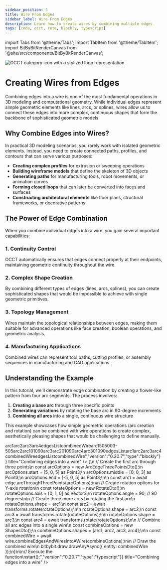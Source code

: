 ```yaml
---
sidebar_position: 5
title: Wire From Edges
sidebar_label: Wire From Edges
description: Learn how to create wires by combining multiple edges
tags: [code, occt, rete, blockly, typescript]
---
```


import Tabs from '@theme/Tabs';
import TabItem from '@theme/TabItem';
import BitByBitRenderCanvas from '@site/src/components/BitByBitRenderCanvas';

<img 
  class="category-icon-small" 
  src="https://s.bitbybit.dev/assets/icons/white/occt-icon.svg" 
  alt="OCCT category icon with a stylized logo representation" 
  title="OCCT category icon" />

# Creating Wires from Edges

Combining edges into a wire is one of the most fundamental operations in 3D modeling and computational geometry. While individual edges represent simple geometric elements like lines, arcs, or splines, wires allow us to connect these edges into more complex, continuous shapes that form the backbone of sophisticated geometric models.

## Why Combine Edges into Wires?

In practical 3D modeling scenarios, you rarely work with isolated geometric elements. Instead, you need to create connected paths, profiles, and contours that can serve various purposes:

- **Creating complex profiles** for extrusion or sweeping operations
- **Building wireframe models** that define the skeleton of 3D objects
- **Generating paths** for manufacturing tools, robot movements, or animation curves
- **Forming closed loops** that can later be converted into faces and surfaces
- **Constructing architectural elements** like floor plans, structural frameworks, or decorative patterns

## The Power of Edge Combination

When you combine individual edges into a wire, you gain several important capabilities:

### 1. **Continuity Control**
OCCT automatically ensures that edges connect properly at their endpoints, maintaining geometric continuity throughout the wire.

### 2. **Complex Shape Creation**
By combining different types of edges (lines, arcs, splines), you can create sophisticated shapes that would be impossible to achieve with single geometric primitives.

### 3. **Topology Management**
Wires maintain the topological relationships between edges, making them suitable for advanced operations like face creation, boolean operations, and geometric analysis.

### 4. **Manufacturing Applications**
Combined wires can represent tool paths, cutting profiles, or assembly sequences in manufacturing and CAD applications.

## Understanding the Example

In this tutorial, we'll demonstrate edge combination by creating a flower-like pattern from four arc segments. The process involves:

1. **Creating a base arc** through three specific points
2. **Generating variations** by rotating the base arc in 90-degree increments
3. **Combining all arcs** into a single, continuous wire structure

This example showcases how simple geometric operations (arc creation and rotation) can be combined with wire operations to create complex, aesthetically pleasing shapes that would be challenging to define manually.

<Tabs groupId="combine-edges-into-wire">
<TabItem value="rete" label="Rete">
    <BitByBitRenderCanvas
    requireManualStart={true}
    script={{"script":"{\"id\":\"rete-v2-json\",\"nodes\":{\"d3eae5ce6dc65c7d\":{\"id\":\"d3eae5ce6dc65c7d\",\"name\":\"bitbybit.occt.shapes.edge.arcThroughThreePoints\",\"customName\":\"arc through three points\",\"async\":true,\"drawable\":true,\"data\":{\"genericNodeData\":{\"hide\":true,\"oneOnOne\":false,\"flatten\":0,\"forceExecution\":false},\"start\":[0,0,0],\"middle\":[0,1,0],\"end\":[0,0,1]},\"inputs\":{\"start\":{\"connections\":[{\"node\":\"b0c0c10ad0f0b376\",\"output\":\"result\",\"data\":{}}]},\"middle\":{\"connections\":[{\"node\":\"b0f0ab88ce56530b\",\"output\":\"result\",\"data\":{}}]},\"end\":{\"connections\":[{\"node\":\"eb556be1eebab3e1\",\"output\":\"result\",\"data\":{}}]}},\"position\":[534.1448402109038,379.3579836100596]},\"b0c0c10ad0f0b376\":{\"id\":\"b0c0c10ad0f0b376\",\"name\":\"bitbybit.vector.vectorXYZ\",\"customName\":\"vector xyz\",\"async\":false,\"drawable\":true,\"data\":{\"genericNodeData\":{\"hide\":true,\"oneOnOne\":false,\"flatten\":0,\"forceExecution\":false},\"x\":5,\"y\":0,\"z\":5},\"inputs\":{},\"position\":[94.57403303556532,90.44351868458702]},\"b0f0ab88ce56530b\":{\"id\":\"b0f0ab88ce56530b\",\"name\":\"bitbybit.vector.vectorXYZ\",\"customName\":\"vector xyz\",\"async\":false,\"drawable\":true,\"data\":{\"genericNodeData\":{\"hide\":true,\"oneOnOne\":false,\"flatten\":0,\"forceExecution\":false},\"x\":0,\"y\":0,\"z\":3},\"inputs\":{},\"position\":[89.45148079042713,428.0205711278293]},\"eb556be1eebab3e1\":{\"id\":\"eb556be1eebab3e1\",\"name\":\"bitbybit.vector.vectorXYZ\",\"customName\":\"vector xyz\",\"async\":false,\"drawable\":true,\"data\":{\"genericNodeData\":{\"hide\":true,\"oneOnOne\":false,\"flatten\":0,\"forceExecution\":false},\"x\":-5,\"y\":0,\"z\":5},\"inputs\":{},\"position\":[96.3359847306213,789.091745319537]},\"813ef50a24796266\":{\"id\":\"813ef50a24796266\",\"name\":\"bitbybit.occt.transforms.rotate\",\"customName\":\"rotate\",\"async\":true,\"drawable\":true,\"data\":{\"genericNodeData\":{\"hide\":true,\"oneOnOne\":false,\"flatten\":0,\"forceExecution\":false},\"axis\":[0,0,1],\"angle\":90},\"inputs\":{\"shape\":{\"connections\":[{\"node\":\"d3eae5ce6dc65c7d\",\"output\":\"result\",\"data\":{}}]},\"axis\":{\"connections\":[{\"node\":\"639ad3b9d7d8fb96\",\"output\":\"result\",\"data\":{}}]}},\"position\":[979.2191844359841,528.0582678468946]},\"639ad3b9d7d8fb96\":{\"id\":\"639ad3b9d7d8fb96\",\"name\":\"bitbybit.vector.vectorXYZ\",\"customName\":\"vector xyz\",\"async\":false,\"drawable\":true,\"data\":{\"genericNodeData\":{\"hide\":true,\"oneOnOne\":false,\"flatten\":0,\"forceExecution\":false},\"x\":0,\"y\":1,\"z\":0},\"inputs\":{},\"position\":[544.652073196799,1052.9517323029297]},\"83256d1d59d91e85\":{\"id\":\"83256d1d59d91e85\",\"name\":\"bitbybit.occt.transforms.rotate\",\"customName\":\"rotate\",\"async\":true,\"drawable\":true,\"data\":{\"genericNodeData\":{\"hide\":true,\"oneOnOne\":false,\"flatten\":0,\"forceExecution\":false},\"axis\":[0,0,1],\"angle\":90},\"inputs\":{\"shape\":{\"connections\":[{\"node\":\"813ef50a24796266\",\"output\":\"result\",\"data\":{}}]},\"axis\":{\"connections\":[{\"node\":\"639ad3b9d7d8fb96\",\"output\":\"result\",\"data\":{}}]}},\"position\":[1396.0370000621306,710.2873028136673]},\"46a4c9a430a67a38\":{\"id\":\"46a4c9a430a67a38\",\"name\":\"bitbybit.occt.transforms.rotate\",\"customName\":\"rotate\",\"async\":true,\"drawable\":true,\"data\":{\"genericNodeData\":{\"hide\":true,\"oneOnOne\":false,\"flatten\":0,\"forceExecution\":false},\"axis\":[0,0,1],\"angle\":90},\"inputs\":{\"shape\":{\"connections\":[{\"node\":\"83256d1d59d91e85\",\"output\":\"result\",\"data\":{}}]},\"axis\":{\"connections\":[{\"node\":\"639ad3b9d7d8fb96\",\"output\":\"result\",\"data\":{}}]}},\"position\":[1779.8751584275665,993.0350632431747]},\"d9118ec2955d5d74\":{\"id\":\"d9118ec2955d5d74\",\"name\":\"bitbybit.lists.createList\",\"customName\":\"create list\",\"data\":{},\"inputs\":{\"listElements\":{\"connections\":[{\"node\":\"d3eae5ce6dc65c7d\",\"output\":\"result\",\"data\":{}},{\"node\":\"813ef50a24796266\",\"output\":\"result\",\"data\":{}},{\"node\":\"83256d1d59d91e85\",\"output\":\"result\",\"data\":{}},{\"node\":\"46a4c9a430a67a38\",\"output\":\"result\",\"data\":{}}]}},\"position\":[2251.1631148261968,392.62231116107625]},\"4aa103865a33f040\":{\"id\":\"4aa103865a33f040\",\"name\":\"bitbybit.occt.shapes.wire.combineEdgesAndWiresIntoAWire\",\"customName\":\"combine edges and wires into a wire\",\"async\":true,\"drawable\":true,\"data\":{\"genericNodeData\":{\"hide\":false,\"oneOnOne\":false,\"flatten\":0,\"forceExecution\":false}},\"inputs\":{\"shapes\":{\"connections\":[{\"node\":\"d9118ec2955d5d74\",\"output\":\"list\",\"data\":{}}]}},\"position\":[2635.0126636293408,351.4568381003743]}}}","version":"0.20.7","type":"rete"}}
    title="Combining edges into a wire"
    />
</TabItem>
<TabItem value="blockly" label="Blockly">
  <BitByBitRenderCanvas
    requireManualStart={true}
    script={{"script":"<xml xmlns=\"https://developers.google.com/blockly/xml\"><variables><variable id=\"arc1\">arc1</variable><variable id=\"arc2\">arc2</variable><variable id=\"arc3\">arc3</variable><variable id=\"arc4\">arc4</variable><variable id=\"edgesList\">edgesList</variable><variable id=\"combinedWire\">combinedWire</variable></variables><block type=\"variables_set\" id=\"create_arc1\" x=\"50\" y=\"50\"><field name=\"VAR\" id=\"arc1\">arc1</field><value name=\"VALUE\"><block type=\"bitbybit.occt.shapes.edge.arcThroughThreePoints\" id=\"arc_through_three_points\"><value name=\"Start\"><block type=\"bitbybit.point.pointXYZ\" id=\"arc_start\"><value name=\"X\"><block type=\"math_number\" id=\"start_x\"><field name=\"NUM\">5</field></block></value><value name=\"Y\"><block type=\"math_number\" id=\"start_y\"><field name=\"NUM\">0</field></block></value><value name=\"Z\"><block type=\"math_number\" id=\"start_z\"><field name=\"NUM\">5</field></block></value></block></value><value name=\"Middle\"><block type=\"bitbybit.point.pointXYZ\" id=\"arc_middle\"><value name=\"X\"><block type=\"math_number\" id=\"middle_x\"><field name=\"NUM\">0</field></block></value><value name=\"Y\"><block type=\"math_number\" id=\"middle_y\"><field name=\"NUM\">0</field></block></value><value name=\"Z\"><block type=\"math_number\" id=\"middle_z\"><field name=\"NUM\">3</field></block></value></block></value><value name=\"End\"><block type=\"bitbybit.point.pointXYZ\" id=\"arc_end\"><value name=\"X\"><block type=\"math_number\" id=\"end_x\"><field name=\"NUM\">-5</field></block></value><value name=\"Y\"><block type=\"math_number\" id=\"end_y\"><field name=\"NUM\">0</field></block></value><value name=\"Z\"><block type=\"math_number\" id=\"end_z\"><field name=\"NUM\">5</field></block></value></block></value></block></value><next><block type=\"variables_set\" id=\"create_arc2\" x=\"50\" y=\"150\"><field name=\"VAR\" id=\"arc2\">arc2</field><value name=\"VALUE\"><block type=\"bitbybit.occt.transforms.rotate\" id=\"rotate_arc_90_1\"><value name=\"Shape\"><block type=\"variables_get\" id=\"get_arc1_for_rotate\"><field name=\"VAR\" id=\"arc1\">arc1</field></block></value><value name=\"Axis\"><block type=\"bitbybit.vector.vectorXYZ\" id=\"rotation_axis_1\"><value name=\"X\"><block type=\"math_number\" id=\"axis_x_1\"><field name=\"NUM\">0</field></block></value><value name=\"Y\"><block type=\"math_number\" id=\"axis_y_1\"><field name=\"NUM\">1</field></block></value><value name=\"Z\"><block type=\"math_number\" id=\"axis_z_1\"><field name=\"NUM\">0</field></block></value></block></value><value name=\"Angle\"><block type=\"math_number\" id=\"rotation_angle_1\"><field name=\"NUM\">90</field></block></value></block></value><next><block type=\"variables_set\" id=\"create_arc3\" x=\"50\" y=\"250\"><field name=\"VAR\" id=\"arc3\">arc3</field><value name=\"VALUE\"><block type=\"bitbybit.occt.transforms.rotate\" id=\"rotate_arc_90_2\"><value name=\"Shape\"><block type=\"variables_get\" id=\"get_arc2_for_rotate\"><field name=\"VAR\" id=\"arc2\">arc2</field></block></value><value name=\"Axis\"><block type=\"bitbybit.vector.vectorXYZ\" id=\"rotation_axis_2\"><value name=\"X\"><block type=\"math_number\" id=\"axis_x_2\"><field name=\"NUM\">0</field></block></value><value name=\"Y\"><block type=\"math_number\" id=\"axis_y_2\"><field name=\"NUM\">1</field></block></value><value name=\"Z\"><block type=\"math_number\" id=\"axis_z_2\"><field name=\"NUM\">0</field></block></value></block></value><value name=\"Angle\"><block type=\"math_number\" id=\"rotation_angle_2\"><field name=\"NUM\">90</field></block></value></block></value><next><block type=\"variables_set\" id=\"create_arc4\" x=\"50\" y=\"350\"><field name=\"VAR\" id=\"arc4\">arc4</field><value name=\"VALUE\"><block type=\"bitbybit.occt.transforms.rotate\" id=\"rotate_arc_90_3\"><value name=\"Shape\"><block type=\"variables_get\" id=\"get_arc3_for_rotate\"><field name=\"VAR\" id=\"arc3\">arc3</field></block></value><value name=\"Axis\"><block type=\"bitbybit.vector.vectorXYZ\" id=\"rotation_axis_3\"><value name=\"X\"><block type=\"math_number\" id=\"axis_x_3\"><field name=\"NUM\">0</field></block></value><value name=\"Y\"><block type=\"math_number\" id=\"axis_y_3\"><field name=\"NUM\">1</field></block></value><value name=\"Z\"><block type=\"math_number\" id=\"axis_z_3\"><field name=\"NUM\">0</field></block></value></block></value><value name=\"Angle\"><block type=\"math_number\" id=\"rotation_angle_3\"><field name=\"NUM\">90</field></block></value></block></value><next><block type=\"variables_set\" id=\"create_edges_list\" x=\"50\" y=\"450\"><field name=\"VAR\" id=\"edgesList\">edgesList</field><value name=\"VALUE\"><block type=\"lists_create_with\" id=\"create_list_with_arcs\"><mutation items=\"4\"></mutation><value name=\"ADD0\"><block type=\"variables_get\" id=\"get_arc1_for_list\"><field name=\"VAR\" id=\"arc1\">arc1</field></block></value><value name=\"ADD1\"><block type=\"variables_get\" id=\"get_arc2_for_list\"><field name=\"VAR\" id=\"arc2\">arc2</field></block></value><value name=\"ADD2\"><block type=\"variables_get\" id=\"get_arc3_for_list\"><field name=\"VAR\" id=\"arc3\">arc3</field></block></value><value name=\"ADD3\"><block type=\"variables_get\" id=\"get_arc4_for_list\"><field name=\"VAR\" id=\"arc4\">arc4</field></block></value></block></value><next><block type=\"variables_set\" id=\"combine_edges_into_wire\" x=\"50\" y=\"550\"><field name=\"VAR\" id=\"combinedWire\">combinedWire</field><value name=\"VALUE\"><block type=\"bitbybit.occt.shapes.wire.combineEdgesAndWiresIntoAWire\" id=\"combine_edges_wire\"><value name=\"Shapes\"><block type=\"variables_get\" id=\"get_edges_list\"><field name=\"VAR\" id=\"edgesList\">edgesList</field></block></value></block></value><next><block type=\"bitbybit.draw.drawAnyAsyncNoReturn\" id=\"draw_combined_wire\" x=\"50\" y=\"650\"><value name=\"Entity\"><block type=\"variables_get\" id=\"get_combined_wire\"><field name=\"VAR\" id=\"combinedWire\">combinedWire</field></block></value></block></next></block></next></block></next></block></next></block></next></block></next></block></xml>","version":"0.20.7","type":"blockly"}}
    title="Combining edges into a wire"
    />
</TabItem>
<TabItem value="typescript" label="TypeScript">
<BitByBitRenderCanvas
    requireManualStart={true}
    script={{"script":"// Import required DTOs and types for edge and wire creation\nconst { ArcEdgeThreePointsDto, RotateDto, ShapesDto } = Bit.Inputs.OCCT;\ntype Point3 = Bit.Inputs.Base.Point3;\ntype Vector3 = Bit.Inputs.Base.Vector3;\ntype TopoDSShapePointer = Bit.Inputs.OCCT.TopoDSShapePointer;\ntype TopoDSEdgePointer = Bit.Inputs.OCCT.TopoDSEdgePointer;\n\n// Get access to OCCT edge, wire, and transform functions\nconst { edge, wire } = bitbybit.occt.shapes;\nconst { transforms } = bitbybit.occt;\n\n// Define the main function to create a wire from multiple edges\nconst start = async () => {\n    // Create the first arc through three points\n    const arcOptions = new ArcEdgeThreePointsDto();\n    arcOptions.start = [5, 0, 5] as Point3;\n    arcOptions.middle = [0, 0, 3] as Point3;\n    arcOptions.end = [-5, 0, 5] as Point3;\n\n    const arc1 = await edge.arcThroughThreePoints(arcOptions);\n\n    // Create rotation options for Y-axis rotation\n    const rotateOptions = new RotateDto<TopoDSShapePointer>();\n    rotateOptions.axis = [0, 1, 0] as Vector3;\n    rotateOptions.angle = 90; // 90 degrees\n\n    // Create three more arcs by rotating the first arc\n    rotateOptions.shape = arc1;\n    const arc2 = await transforms.rotate(rotateOptions);\n\n    rotateOptions.shape = arc2;\n    const arc3 = await transforms.rotate(rotateOptions);\n\n    rotateOptions.shape = arc3;\n    const arc4 = await transforms.rotate(rotateOptions);\n\n    // Combine all arc edges into a single wire\n    const combineOptions = new ShapesDto<TopoDSEdgePointer>();\n    combineOptions.shapes = [arc1, arc2, arc3, arc4];\n\n    const combinedWire = await wire.combineEdgesAndWiresIntoAWire(combineOptions);\n\n    // Draw the combined wire\n    bitbybit.draw.drawAnyAsync({ entity: combinedWire });\n}\n\n// Execute the function\nstart();","version":"0.20.7","type":"typescript"}}
    title="Combining edges into a wire"
    />
</TabItem>
</Tabs>
